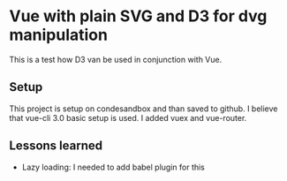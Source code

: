 # Vue with plain SVG and D3 for dvg manipulation

This is a test how D3 van be used in conjunction with Vue.

## Setup

This project is setup on condesandbox and than saved to github. I believe that vue-cli 3.0 basic setup is used. I added vuex and vue-router.

## Lessons learned

- Lazy loading: I needed to add babel plugin for this
